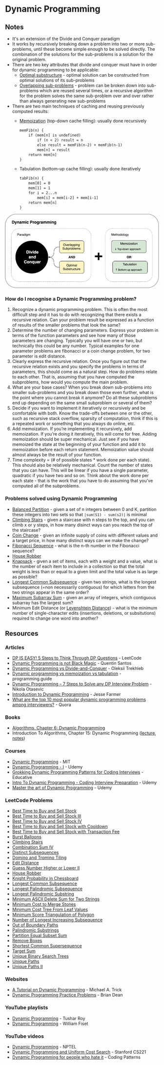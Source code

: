 # Dynamic Programming

## Notes

* It's an extension of the Divide and Conquer paradigm
* It works by recursively breaking down a problem into two or more sub-problems, until these become simple enough to be solved directly. The combination of the solutions for the sub-problems is a solution for the original problem.
* There are two key attributes that divide and conquer must have in order for dynamic programming to be applicable:
  * [Optimal substructure](https://en.wikipedia.org/wiki/Optimal_substructure) - optimal solution can be constructed from optimal solutions of its sub-problems
  * [Overlapping sub-problems](https://en.wikipedia.org/wiki/Overlapping_subproblems) - problem can be broken down into sub-problems which are reused several times, or a recursive algorithm for the problem solves the same sub-problem over and over rather than always generating new sub-problems
* There are two main techniques of caching and reusing previously computed results:
  *   [Memoization](https://www.wikiwand.com/en/Memoization) (top-down cache filling): usually done recursively

      ```
      memFib(n) {
          if (mem[n] is undefined)
              if (n < 2) result = n
              else result = memFib(n-2) + memFib(n-1)
              mem[n] = result
          return mem[n]
      }
      ```
  *   Tabulation (bottom-up cache filling): usually done iteratively

      ```
      tabFib(n) {
          mem[0] = 0
          mem[1] = 1
          for i = 2...n
              mem[i] = mem[i-2] + mem[i-1]
          return mem[n]
      }
      ```

![](<../../.gitbook/assets/immagine (4).png>)

### How do I recognise a Dynamic Programming problem?

1. Recognize a dynamic programming problem. This is often the most difficult step and it has to do with recognizing that there exists a recursive relation. Can your problem result be expressed as a function of results of the smaller problems that look the same?
2. Determine the number of changing parameters. Express your problem in terms of the function parameters and see how many of those parameters are changing. Typically you will have one or two, but technically this could be any number. Typical examples for one parameter problems are fibonacci or a coin change problem, for two parameter is edit distance.
3. Clearly express the recursive relation. Once you figure out that the recursive relation exists and you specify the problems in terms of parameters, this should come as a natural step. How do problems relate to each other. That is, assuming that you have computed the subproblems, how would you compute the main problem.
4. What are your base cases? When you break down sub-problems into smaller sub-problems and you break down those even further, what is the point where you cannot break it anymore? Do all these subproblems end up depending on the same small subproblem or several of them?
5. Decide if you want to implement it iteratively or recursively and be comfortable with both. Know the trade-offs between one or the other, such as recursive stack overflow, sparsity of computation, think if this is a repeated work or something that you always do online, etc.
6. Add memoization. If you’re implementing it recursively, add memoization. If you’re doing it iteratively, this will come for free. Adding memoization should be super mechanical. Just see if you have memoized the state at the beginning of your function and add it to memoization before each return statement. Memoization value should almost always be the result of your function.
7. Time complexity = (# of possible states \* work done per each state). This should also be relatively mechanical. Count the number of states that you can have. This will be linear if you have a single parameter, quadratic if you have two and so on. Think about the work done per each state - that is the work that you have to do assuming that you’ve computed all of the subproblems.

### Problems solved using Dynamic Programming

* [Balanced Partition](https://www.wikiwand.com/en/Partition_problem) - given a set of n integers between 0 and K, partition these integers into two sets so that `|sum(S1) - sum(s2)|` is minimal
* [Climbing Stairs](https://leetcode.com/problems/climbing-stairs/description/) - given a staircase with n steps to the top, and you can climb x or y steps, in how many disinct ways can you reach the top of the staircase?
* [Coin Change](https://www.wikiwand.com/en/Change-making_problem) - given an infinite supply of coins with different values and a target price, in how many distinct ways can we make the change?
* [Fibonacci Sequence](https://www.wikiwand.com/en/Fibonacci_number) - what is the n-th number in the Fibonacci sequence?
* [House Robber](https://leetcode.com/problems/house-robber/)
* [Knapsack](https://www.wikiwand.com/en/Knapsack_problem) - given a set of items, each with a weight and a value, what is the number of each item to include in a collection so that the total weight is less than or equal to a given limit and the total value is as large as possible?
* [Longest Common Subsequence](https://www.wikiwand.com/en/Longest_common_subsequence_problem) - given two strings, what is the longest subsequence (=non necessarily contiguous) for which letters from the two strings appear in the same order?
* [Maximum Subarray Sum](https://www.wikiwand.com/en/Maximum_subarray_problem) - given an array of integers, which contiguous subarray has the largest sum?
* Minimum Edit Distance (or [Levenshtein Distance](https://www.wikiwand.com/en/Levenshtein_distance)) - what is the minimum number of single-character edits (insertions, deletions, or subsitutions) required to change one word into another?

## Resources

### Articles

* [DP IS EASY! 5 Steps to Think Through DP Questions](https://leetcode.com/problems/target-sum/discuss/455024/DP-IS-EASY!-5-Steps-to-Think-Through-DP-Questions.) - LeetCode
* [Dynamic Programming is not Black Magic](https://qsantos.fr/2024/01/04/dynamic-programming-is-not-black-magic/) - Quentin Santos
* [Dynamic Programming vs Divide-and-Conquer](https://trekhleb.dev/blog/2018/dynamic-programming-vs-divide-and-conquer/) - Oleksii Trekhleb
* [Dynamic programming vs memoization vs tabulation](https://programming.guide/dynamic-programming-vs-memoization-vs-tabulation.html) - programming.guide
* [Dynamic Programming – 7 Steps to Solve any DP Interview Problem](https://dev.to/nikolaotasevic/dynamic-programming--7-steps-to-solve-any-dp-interview-problem-3870) - Nikola Otasevic
* [Introduction to Dynamic Programming](http://20bits.com/article/introduction-to-dynamic-programming) - Jesse Farmer
* [What are the top 10 most popular dynamic programming problems among interviewers?](https://www.quora.com/What-are-the-top-10-most-popular-dynamic-programming-problems-among-interviewers) - Quora

### Books

* [Algorithms, Chapter 6: Dynamic Programming](https://people.eecs.berkeley.edu/~vazirani/algorithms/chap6.pdf)
* Introduction To Algorithms, Chapter 15: Dynamic Programming ([lecture](https://ocw.mit.edu/courses/electrical-engineering-and-computer-science/6-046j-introduction-to-algorithms-sma-5503-fall-2005/video-lectures/lecture-15-dynamic-programming-longest-common-subsequence/), [notes](https://catonmat.net/mit-introduction-to-algorithms-part-ten))

### Courses

* [Dynamic Programming](https://www.youtube.com/watch?v=OQ5jsbhAv_M\&list=PLcDimPvbmfT8qAxD6JH_kmXiQwTNcoK78) - MIT
* [Dynamic Programming - I](https://www.udemy.com/course/dynamic-programming-i/?ranMID=39197\&ranEAID=JVFxdTr9V80\&ranSiteID=JVFxdTr9V80-C3d0CuJRL.3Gl.67I5NPXw\&LSNPUBID=JVFxdTr9V80\&utm_source=aff-campaign\&utm_medium=udemyads) - Udemy
* [Grokking Dynamic Programming Patterns for Coding Interviews](https://www.educative.io/courses/grokking-dynamic-programming-patterns-for-coding-interviews) - Educative
* [Intro To Dynamic Programming - Coding Interview Preparation](https://www.udemy.com/course/dynamic-programming/) - Udemy
* [Master the art of Dynamic Programming](https://www.udemy.com/course/master-the-art-of-dynamic-programming/) - Udemy

### LeetCode Problems

* [Best Time to Buy and Sell Stock](https://leetcode.com/problems/best-time-to-buy-and-sell-stock/)
* [Best Time to Buy and Sell Stock III](https://leetcode.com/problems/best-time-to-buy-and-sell-stock-iii/)
* [Best Time to Buy and Sell Stock IV](https://leetcode.com/problems/best-time-to-buy-and-sell-stock-iv/)
* [Best Time to Buy and Sell Stock with Cooldown](https://leetcode.com/problems/best-time-to-buy-and-sell-stock-with-cooldown/)
* [Best Time to Buy and Sell Stock with Transaction Fee](https://leetcode.com/problems/best-time-to-buy-and-sell-stock-with-transaction-fee/)
* [Burst Balloons](https://leetcode.com/problems/burst-balloons/)
* [Climbing Stairs](https://leetcode.com/problems/climbing-stairs/)
* [Combination Sum IV](https://leetcode.com/problems/combination-sum-iv/)
* [Distinct Subsequences](https://leetcode.com/problems/distinct-subsequences/)
* [Domino and Tromino Tiling](https://leetcode.com/problems/domino-and-tromino-tiling/)
* [Edit Distance](https://leetcode.com/problems/edit-distance/)
* [Guess Number Higher or Lower II](https://leetcode.com/problems/guess-number-higher-or-lower-ii/)
* [House Robber](https://leetcode.com/problems/house-robber/)
* [Knight Probability in Chessboard](https://leetcode.com/problems/knight-probability-in-chessboard/)
* [Longest Common Subsequence](https://leetcode.com/problems/longest-common-subsequence/)
* [Longest Palindromic Subsequence](https://leetcode.com/problems/longest-palindromic-subsequence/)
* [Longest Palindromic Substring](https://leetcode.com/problems/longest-palindromic-substring/)
* [Minimum ASCII Delete Sum for Two Strings](https://leetcode.com/problems/minimum-ascii-delete-sum-for-two-strings)
* [Minimum Cost to Merge Stones](https://leetcode.com/problems/minimum-cost-to-merge-stones/)
* [Minimum Cost Tree From Leaf Values](https://leetcode.com/problems/minimum-cost-tree-from-leaf-values/)
* [Minimum Score Triangulation of Polygon](https://leetcode.com/problems/minimum-score-triangulation-of-polygon/)
* [Number of Longest Increasing Subsequence](https://leetcode.com/problems/number-of-longest-increasing-subsequence/)
* [Out of Boundary Paths](https://leetcode.com/problems/out-of-boundary-paths/)
* [Palindromic Substrings](https://leetcode.com/problems/palindromic-substrings/description)
* [Partition Equal Subset Sum](https://leetcode.com/problems/partition-equal-subset-sum/)
* [Remove Boxes](https://leetcode.com/problems/remove-boxes/)
* [Shortest Common Supersequence](https://leetcode.com/problems/shortest-common-supersequence/)
* [Target Sum](https://leetcode.com/problems/target-sum/)
* [Unique Binary Search Trees](https://leetcode.com/problems/unique-binary-search-trees/)
* [Unique Paths](https://leetcode.com/problems/unique-paths/)
* [Unique Paths II](https://leetcode.com/problems/unique-paths-ii/)

### Websites

* [A Tutorial on Dynamic Programming](https://mat.gsia.cmu.edu/classes/dynamic/dynamic.html) - Michael A. Trick
* [Dynamic Programming Practice Problems](https://people.cs.clemson.edu/~bcdean/dp_practice/) - Brian Dean

### YouTube playlists

* [Dynamic Programming](https://www.youtube.com/playlist?list=PLrmLmBdmIlpsHaNTPP_jHHDx_os9ItYXr) - Tushar Roy
* [Dynamic Programming](https://www.youtube.com/playlist?list=PLDV1Zeh2NRsAsbafOroUBnNV8fhZa7P4u) - William Fiset

### YouTube videos

* [Dynamic Programming](https://www.youtube.com/watch?v=6h6Fi6AQiRM) - NPTEL
* [Dynamic Programming and Uniform Cost Search](https://www.youtube.com/watch?v=aIsgJJYrlXk) - Stanford CS221
* [Dynamic Programming for people who hate it](https://www.youtube.com/watch?v=OW2-fcoFNps) - Coding Patterns

